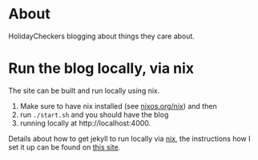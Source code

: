 # About

HolidayCheckers blogging about things they care about.

# Run the blog locally, via nix

The site can be built and run locally using nix.
1) Make sure to have nix installed (see [nixos.org/nix][nix]) and then 
2) run `./start.sh` and you should have the blog 
3) running locally at http://localhost:4000.

Details about how to get jekyll to run locally via [nix], the instructions
how I set it up can be found on [this site][nixos-via-jekyll].

[nix]: http://nixos.org/nix/
[nixos-via-jekyll]: http://stesie.github.io/2016/08/nixos-github-pages-env